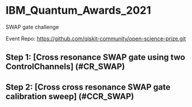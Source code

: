 # IBM_Quantum_Awards_2021
SWAP gate challenge

Event Repo: https://github.com/qiskit-community/open-science-prize.git


## Step 1: [Cross resonance SWAP gate using two ControlChannels] (#CR_SWAP)

## Step 2: [Cross cross resonance SWAP gate calibration sweep] (#CCR_SWAP)
